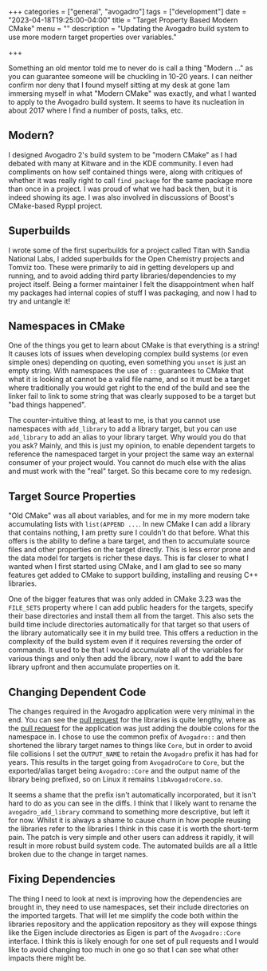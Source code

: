 +++
categories = ["general", "avogadro"]
tags = ["development"]
date = "2023-04-18T19:25:00-04:00"
title = "Target Property Based Modern CMake"
menu = ""
description = "Updating the Avogadro build system to use more modern target properties over variables."

+++

Something an old mentor told me to never do is call a thing "Modern ..." as you can guarantee someone will be chuckling in 10-20 years. I can neither confirm nor deny that I found myself sitting at my desk at gone 1am immersing myself in what "Modern CMake" was exactly, and what I wanted to apply to the Avogadro build system. It seems to have its nucleation in about 2017 where I find a number of posts, talks, etc.

Modern?
-------

I designed Avogadro 2's build system to be "modern CMake" as I had debated with many at Kitware and in the KDE community. I even had compliments on how self contained things were, along with critiques of whether it was really right to call `find_package` for the same package more than once in a project. I was proud of what we had back then, but it is indeed showing its age. I was also involved in discussions of Boost's CMake-based Ryppl project.

Superbuilds
-----------

I wrote some of the first superbuilds for a project called Titan with Sandia National Labs, I added superbuilds for the Open Chemistry projects and Tomviz too. These were primarily to aid in getting developers up and running, and to avoid adding third party libraries/dependencies to my project itself. Being a former maintainer I felt the disappointment when half my packages had internal copies of stuff I was packaging, and now I had to try and untangle it!

Namespaces in CMake
-------------------

One of the things you get to learn about CMake is that everything is a string! It causes lots of issues when developing complex build systems (or even simple ones) depending on quoting, even something you `unset` is just an empty string. With namespaces the use of `::` guarantees to CMake that what it is looking at cannot be a valid file name, and so it must be a target where traditionally you would get right to the end of the build and see the linker fail to link to some string that was clearly supposed to be a target but "bad things happened".

The counter-intuitive thing, at least to me, is that you cannot use namespaces with `add_library` to add a library target, but you can use `add_library` to add an alias to your library target. Why would you do that you ask? Mainly, and this is just my opinion, to enable dependent targets to reference the namespaced target in your project the same way an external consumer of your project would. You cannot do much else with the alias and must work with the "real" target. So this became core to my redesign.

Target Source Properties
------------------------

"Old CMake" was all about variables, and for me in my more modern take accumulating lists with `list(APPEND ...`. In new CMake I can add a library that contains nothing, I am pretty sure I couldn't do that before. What this offers is the ability to define a bare target, and then to accumulate source files and other properties on the target directly. This is less error prone and the data model for targets is richer these days. This is far closer to what I wanted when I first started using CMake, and I am glad to see so many features get added to CMake to support building, installing and reusing C++ libraries.

One of the bigger features that was only added in CMake 3.23 was the `FILE_SETS` property where I can add public headers for the targets, specify their base directories and install them all from the target. This also sets the build time include directories automatically for that target so that users of the library automatically see it in my build tree. This offers a reduction in the complexity of the build system even if it requires reversing the order of commands. It used to be that I would accumulate all of the variables for various things and only then add the library, now I want to add the bare library upfront and then accumulate properties on it.

Changing Dependent Code
-----------------------

The changes required in the Avogadro application were very minimal in the end. You can see the [pull request][prlibs] for the libraries is quite lengthy, where as the [pull request][prapp] for the application was just adding the double colons for the namespace in. I chose to use the common prefix of `Avogadro::` and then shortened the library target names to things like `Core`, but in order to avoid file collisions I set the `OUTPUT_NAME` to retain the `Avogadro` prefix it has had for years. This results in the target going from `AvogadroCore` to `Core`, but the exported/alias target being `Avogadro::Core` and the output name of the library being prefixed, so on Linux it remains `libAvogadroCore.so`.

It seems a shame that the prefix isn't automatically incorporated, but it isn't hard to do as you can see in the diffs. I think that I likely want to rename the `avogadro_add_library` command to something more descriptive, but left it for now. Whilst it is always a shame to cause churn in how people reusing the libraries refer to the libraries I think in this case it is worth the short-term pain. The patch is very simple and other users can address it rapidly, it will result in more robust build system code. The automated builds are all a little broken due to the change in target names.

Fixing Dependencies
-------------------

The thing I need to look at next is improving how the dependencies are brought in, they need to use namespaces, set their include directories on the imported targets. That will let me simplify the code both within the libraries repository and the application repository as they will expose things like the Eigen include directories as Eigen is part of the `Avogadro::Core` interface. I think this is likely enough for one set of pull requests and I would like to avoid changing too much in one go so that I can see what other impacts there might be.

[prlibs]: https://github.com/OpenChemistry/avogadrolibs/pull/1264
[prapp]: https://github.com/OpenChemistry/avogadroapp/pull/364
